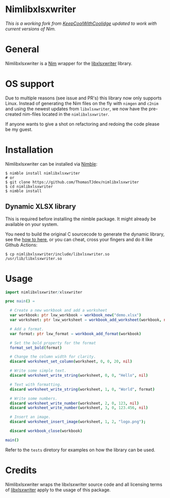 # Nimlibxlsxwriter

*This is a working fork from [KeepCoolWithCoolidge](https://github.com/KeepCoolWithCoolidge/nimlibxlsxwriter) updated to work with current versions of Nim.*

# General

Nimlibxlsxwriter is a [Nim](https://nim-lang.org/) wrapper for the
[libxlsxwriter](https://github.com/jmcnamara/libxlsxwriter) library.


# OS support

Due to multiple reasons (see issue and PR's) this library now only supports
Linux. Instead of generating the Nim files on the fly with `nimgen` and `c2nim`
and using the newest updates from `libxlsxwriter`, we now have the
pre-created nim-files located in the `nimlibxlsxwriter`.

If anyone wants to give a shot on refactoring and redoing the code please be my
guest.


# Installation

Nimlibxlsxwriter can be installed via [Nimble](https://github.com/nim-lang/nimble):

```
$ nimble install nimlibxlsxwriter
# or
$ git clone https://github.com/ThomasTJdev/nimlibxlsxwriter
$ cd nimlibxlsxwriter
$ nimble install
```

## Dynamic XLSX library
This is required before installing the nimble package. It might already be
available on your system.

You need to build the original C sourcecode to generate the dynamic library, see
the [how to here](http://libxlsxwriter.github.io/getting_started.html), or you
can cheat, cross your fingers and do it like Github Actions:
```
$ cp nimlibxlsxwriter/include/libxlsxwriter.so /usr/lib/libxlsxwriter.so
```

# Usage

```nim
import nimlibxlsxwriter/xlsxwriter

proc main() =

  # Create a new workbook and add a worksheet
  var workbook: ptr lxw_workbook = workbook_new("demo.xlsx")
  var worksheet: ptr lxw_worksheet = workbook_add_worksheet(workbook, nil)

  # Add a format.
  var format: ptr lxw_format = workbook_add_format(workbook)

  # Set the bold property for the format
  format_set_bold(format)

  # Change the column width for clarity.
  discard worksheet_set_column(worksheet, 0, 0, 20, nil)

  # Write some simple text.
  discard worksheet_write_string(worksheet, 0, 0, "Hello", nil)

  # Text with formatting.
  discard worksheet_write_string(worksheet, 1, 0, "World", format)

  # Write some numbers.
  discard worksheet_write_number(worksheet, 2, 0, 123, nil)
  discard worksheet_write_number(worksheet, 3, 0, 123.456, nil)

  # Insert an image.
  discard worksheet_insert_image(worksheet, 1, 2, "logo.png");

  discard workbook_close(workbook)

main()
```

Refer to the ```tests``` diretory for examples on how the library can be used.

# Credits

Nimlibxlsxwriter wraps the libxlsxwriter source code and all licensing terms of
[libxlsxwriter](https://github.com/jmcnamara/libxlsxwriter) apply to the usage
of this package.